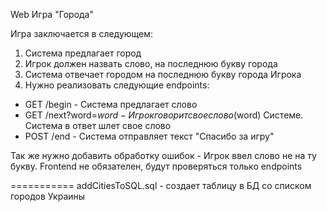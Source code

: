 Web Игра "Города" 

Игра заключается в следующем: 
1. Система предлагает город 
2. Игрок должен назвать слово, на последнюю букву города 
3. Система отвечает городом на последнюю букву города Игрока 
4. Нужно реализовать следующие endpoints: 
* GET /begin - Система предлагает слово 
* GET /next?word=$word - Игрок говорит свое слово ($word) Системе. Система в ответ шлет свое слово 
* POST /end - Система отправляет текст "Спасибо за игру" 

Так же нужно добавить обработку ошибок - Игрок ввел слово не на ту букву. 
Frontend не обязателен, будут проверяться только endpoints


===========
addCitiesToSQL.sql - создает таблицу в БД со списком городов Украины